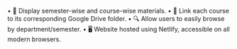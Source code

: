 • 📁 Display semester-wise and course-wise materials.
• 🔗 Link each course to its corresponding Google Drive folder.
• 🔍 Allow users to easily browse by department/semester.
• 🖥️ Website hosted using Netlify, accessible on all modern browsers.